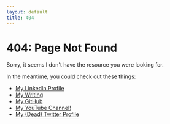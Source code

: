 ```yaml
---
layout: default
title: 404
---
```


<h1>404: Page Not Found</h1>
<p>Sorry, it seems I don't have the resource you were looking for.</p>
<p>In the meantime, you could check out these things:</p>
<ul>
  <li><a href="https://linkedin.com/in/savirss">My LinkedIn Profile</a></li>
  <li><a href="/blog">My Writing</a></li>
  <li><a href="https://github.com/savirsingh">My GitHub</a></li>
  <li><a href="https://youtube.com/@singhsavir">My YouTube Channel!</a></li>
  <li><a href="https://twitter.com/adnullum">My (Dead) Twitter Profile</a></li>
</ul>
